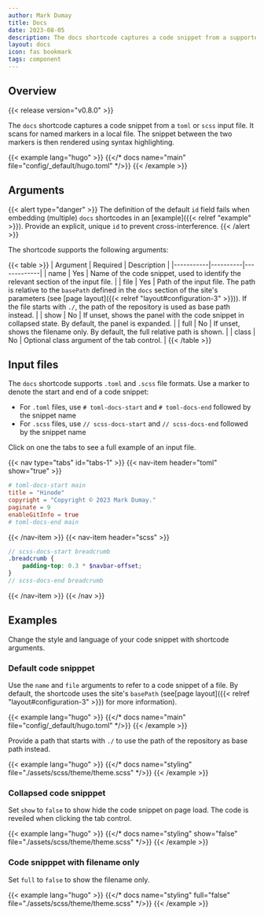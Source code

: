```yaml
---
author: Mark Dumay
title: Docs
date: 2023-08-05
description: The docs shortcode captures a code snippet from a supported input file.
layout: docs
icon: fas bookmark
tags: component
---
```


## Overview

{{< release version="v0.8.0" >}}

The `docs` shortcode captures a code snippet from a `toml` or `scss` input file. It scans for named markers in a local file. The snippet between the two markers is then rendered using syntax highlighting.

<!-- markdownlint-disable MD037 -->
{{< example lang="hugo" >}}
{{</* docs name="main" file="config/_default/hugo.toml" */>}}
{{< /example >}}
<!-- markdownlint-enable MD037 -->

## Arguments

{{< alert type="danger" >}}
The definition of the default `id` field fails when embedding (multiple) `docs` shortcodes in an [example]({{< relref "example" >}}). Provide an explicit, unique `id` to prevent cross-interference.
{{< /alert >}}

The shortcode supports the following arguments:

{{< table >}}
| Argument  | Required | Description |
|-----------|----------|-------------|
| name      | Yes      | Name of the code snippet, used to identify the relevant section of the input file. |
| file      | Yes      | Path of the input file. The path is relative to the `basePath` defined in the `docs` section of the site's parameters (see [page layout]({{< relref "layout#configuration-3" >}})). If the file starts with `./`, the path of the repository is used as base path instead. |
| show      | No       | If unset, shows the panel with the code snippet in collapsed state. By default, the panel is expanded. |
| full      | No       | If unset, shows the filename only. By default, the full relative path is shown. |
| class     | No       | Optional class argument of the tab control. |
{{< /table >}}

## Input files

The `docs` shortcode supports `.toml` and `.scss` file formats. Use a marker to denote the start and end of a code snippet:

- For `.toml` files, use `# toml-docs-start` and `# toml-docs-end` followed by the snippet name
- For `.scss` files, use `// scss-docs-start` and `// scss-docs-end` followed by the snippet name

Click on one the tabs to see a full example of an input file.

{{< nav type="tabs" id="tabs-1" >}}
  {{< nav-item header="toml" show="true" >}}
```toml
# toml-docs-start main
title = "Hinode"
copyright = "Copyright © 2023 Mark Dumay."
paginate = 9
enableGitInfo = true
# toml-docs-end main
```
  {{< /nav-item >}}
  {{< nav-item header="scss" >}}
```scss
// scss-docs-start breadcrumb
.breadcrumb {
    padding-top: 0.3 * $navbar-offset;
}
// scss-docs-end breadcrumb
```
  {{< /nav-item >}}
{{< /nav >}}

## Examples

Change the style and language of your code snippet with shortcode arguments.

### Default code snipppet

Use the `name` and `file` arguments to refer to a code snippet of a file. By default, the shortcode uses the site's `basePath` (see[page layout]({{< relref "layout#configuration-3" >}}) for more information). 

<!-- markdownlint-disable MD037 -->
{{< example lang="hugo" >}}
{{</* docs name="main" file="config/_default/hugo.toml" */>}}
{{< /example >}}
<!-- markdownlint-enable MD037 -->

Provide a path that starts with `./` to use the path of the repository as base path instead.

<!-- markdownlint-disable MD037 -->
{{< example lang="hugo" >}}
{{</* docs name="styling" file="./assets/scss/theme/theme.scss" */>}}
{{< /example >}}
<!-- markdownlint-enable MD037 -->

### Collapsed code snipppet

Set `show` to `false` to show hide the code snippet on page load. The code is reveiled when clicking the tab control.

<!-- markdownlint-disable MD037 -->
{{< example lang="hugo" >}}
{{</* docs name="styling" show="false" file="./assets/scss/theme/theme.scss" */>}}
{{< /example >}}
<!-- markdownlint-enable MD037 -->

### Code snipppet with filename only

Set `full` to `false` to show the filename only.

<!-- markdownlint-disable MD037 -->
{{< example lang="hugo" >}}
{{</* docs name="styling" full="false" file="./assets/scss/theme/theme.scss" */>}}
{{< /example >}}
<!-- markdownlint-enable MD037 -->
